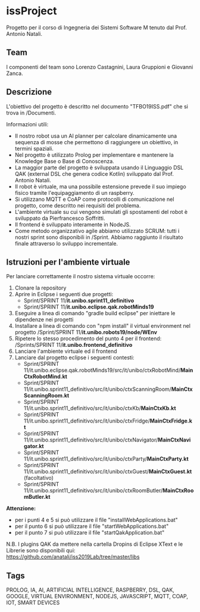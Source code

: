 # issProject
Progetto per il corso di Ingegneria dei Sistemi Software M tenuto dal Prof. Antonio Natali.

## Team
I componenti del team sono Lorenzo Castagnini, Laura Gruppioni e Giovanni Zanca.

## Descrizione
L'obiettivo del progetto è descritto nel documento "TFBO19ISS.pdf" che si trova in /Documenti.

Informazioni utili:
- Il nostro robot usa un AI planner per calcolare dinamicamente una sequenza di mosse che permettono di raggiungere un obiettivo, in termini spaziali.
- Nel progetto è utilizzato Prolog per implementare e mantenere la Knowledge Base o Base di Conoscenza.
- La maggior parte del progetto è sviluppata usando il Linguaggio DSL QAK (external DSL che genera codice Kotlin) sviluppato dal Prof. Antonio Natali.
- Il robot è virtuale, ma una possibile estensione prevede il suo impiego fisico tramite l'equipaggiamento di un raspberry.
- Si utilizzano MQTT e CoAP come protocolli di comunicazione nel progetto, come descritto nei requisiti del problema.
- L'ambiente virtuale su cui vengono simulati gli spostamenti del robot è sviluppato da Pierfrancesco Soffritti.
- Il frontend è sviluppato interamente in NodeJS.
- Come metodo organizzativo agile abbiamo utilizzato SCRUM: tutti i nostri sprint sono disponibili in /Sprint. Abbiamo raggiunto il risultato finale attraverso lo sviluppo incrementale.

## Istruzioni per l'ambiente virtuale
Per lanciare correttamente il nostro sistema virtuale occorre:
1. Clonare la repository
2. Aprire in Eclipse i seguenti due progetti:
    * Sprint/SPRINT 11/**it.unibo.sprint11_definitivo**
    * Sprint/SPRINT 11/**it.unibo.eclipse.qak.robotMinds19**
3. Eseguire a linea di comando "gradle build eclipse" per iniettare le dipendenze nei progetti
4. Installare a linea di comando con "npm install" il virtual environment nel progetto 
/Sprint/SPRINT 11/**it.unibo.robots19/node/WEnv**
5. Ripetere lo stesso procedimento del punto 4 per il frontend: 
/Sprints/SPRINT 11/**it.unibo.frontend_definitivo**
6. Lanciare l'ambiente virtuale ed il frontend
7. Lanciare dal progetto eclipse i seguenti contesti: 
    * Sprint/SPRINT 11/it.unibo.eclipse.qak.robotMinds19/src/it/unibo/ctxRobotMind/**MainCtxRobotMind.kt**
    * Sprint/SPRINT 11/it.unibo.sprint11_definitivo/src/it/unibo/ctxScanningRoom/**MainCtxScanningRoom.kt**
    * Sprint/SPRINT 11/it.unibo.sprint11_definitivo/src/it/unibo/ctxKb/**MainCtxKb.kt**
    * Sprint/SPRINT 11/it.unibo.sprint11_definitivo/src/it/unibo/ctxFridge/**MainCtxFridge.kt**
    * Sprint/SPRINT 11/it.unibo.sprint11_definitivo/src/it/unibo/ctxNavigator/**MainCtxNavigator.kt**
    * Sprint/SPRINT 11/it.unibo.sprint11_definitivo/src/it/unibo/ctxParty/**MainCtxParty.kt**
    * Sprint/SPRINT 11/it.unibo.sprint11_definitivo/src/it/unibo/ctxGuest/**MainCtxGuest.kt** (facoltativo)
    * Sprint/SPRINT 11/it.unibo.sprint11_definitivo/src/it/unibo/ctxRoomButler/**MainCtxRoomButler.kt** 

**Attenzione:**
- per i punti 4 e 5 si può utilizzare il file "installWebApplications.bat"
- per il punto 6 si può utilizzare il file "startWebApplications.bat"
- per il punto 7 si può utilizzare il file "startQakApplication.bat"

N.B. I plugins QAK da mettere nella cartella Dropins di Eclipse XText e le Librerie sono disponibili qui: https://github.com/anatali/iss2019Lab/tree/master/libs

## Tags
PROLOG, IA, AI, ARTIFICIAL INTELLIGENCE, RASPBERRY, DSL, QAK, GOOGLE, VIRTUAL ENVIRONMENT, NODEJS, JAVASCRIPT, MQTT, COAP, IOT, SMART DEVICES
